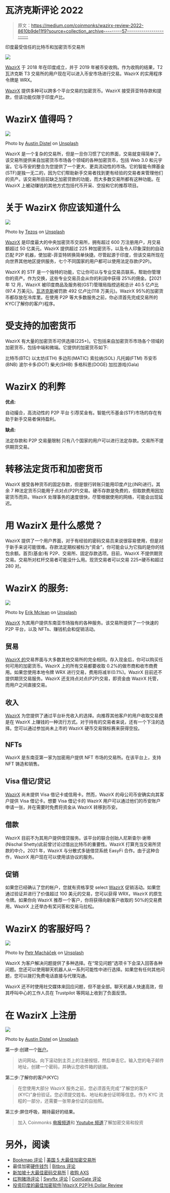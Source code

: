 # 瓦济克斯评论 2022

> 原文：<https://medium.com/coinmonks/wazirx-review-2022-8610b9de11f9?source=collection_archive---------57----------------------->

印度最受信任的比特币和加密货币交易所

![](img/070822e8006ee35c5f8d7daafbc694f6.png)

[WazirX](https://wazirx.com/invite/rxs6tr2c) 于 2018 年在印度成立，并于 2019 年被币安收购。作为收购的结果，T2 瓦济克斯 T3 交易所的用户现在可以进入币安市场进行交易。WazirX 的实用程序令牌是 WRX。

[WazirX](https://wazirx.com/invite/rxs6tr2c) 提供多种可以跨多个平台交易的加密货币。WazirX 接受菲亚特存款和提款，但该功能仅限于印度卢比。

# WazirX 值得吗？

![](img/24977d452f8e4be729fc32580f9c380d.png)

Photo by [Austin Distel](https://unsplash.com/@austindistel?utm_source=medium&utm_medium=referral) on [Unsplash](https://unsplash.com?utm_source=medium&utm_medium=referral)

WazirX 是一个复杂的交易所，但是一旦你习惯了它的界面，交易就变得简单了。该交易所提供来自加密货币市场各个领域的各种加密货币，包括 Web 3.0 和元宇宙。它与币安的整合为您提供了一个更大、更具流动性的市场。它的智能令牌基金(STF)是独一无二的，因为它们帮助新手交易者找到更有经验的交易者来管理他们的资产。该交易所目前缺乏加密贷款的功能，而大多数交易所都有这种功能。在 WazirX 上被动赚钱的其他方式包括代币开采、空投和它的推荐项目。

# 关于 WazirX 你应该知道什么

![](img/9b4db6ed3d8cf6790a6c8507862c0b9d.png)

Photo by [Tezos](https://unsplash.com/@tezos?utm_source=medium&utm_medium=referral) on [Unsplash](https://unsplash.com?utm_source=medium&utm_medium=referral)

[WazirX](https://wazirx.com/invite/rxs6tr2c) 是印度最大的中央加密货币交易所，拥有超过 600 万注册用户，月交易额超过 50 亿美元。WazirX 提供超过 225 种加密货币，以及令人印象深刻的自动匹配 P2P 机器，使加密-菲亚特转换简单快捷。尽管起源于印度，但该交易所现在向世界其他地区提供服务，七个不同国家的用户都可以使用法定存款(P2P)。

WazirX 的 STF 是一个独特的功能，它让你可以与专业交易员联系，帮助你管理你的资产。作为交换，这些专业交易员会从你的利润中获得 25%的佣金。【2021 年 12 月，WazirX 被印度商品及服务税(GST)管理局指控逃税总计 40.5 亿卢比(97.4 万美元)。[瓦济克斯](https://wazirx.com/invite/rxs6tr2c)被罚款 492 亿卢比(118 万美元)。WazirX 95%的加密货币都存放在冷库里。在使用 P2P 等大多数服务之前，你必须首先完成交易所的 KYC(了解你的客户)程序。

# 受支持的加密货币

WazirX 有大量的加密货币可供选择(225+)。它包括来自加密货币市场各个领域的加密货币，包括中端和微端。它提供的加密货币如下:

比特币(BTC)
以太坊(ETH)
多边形(MATIC)
索拉纳(SOL)
凡托姆(FTM)
币安币(BNB)
波尔卡多(DOT)
柴犬(SHIB)
多格科恩(DOGE)
加拉游戏(Gala)

# WazirX 的利弊

**优点:**

自动撮合，高流动性的 P2P 平台
引荐奖金有。智能代币基金(STF)市场的存在有助于新手交易者保持盈利。

**缺点:**

法定存款和 P2P 交易量限制
只有八个国家的用户可以进行法定存款。交易所不提供期货交易。

# 转移法定货币和加密货币

WazirX 接受各种货币的固定存款，但是银行转账只能用印度卢比(INR)进行。其余 7 种法定货币只能用于点对点(P2P)交易。硬币存款是免费的，但取款费用因加密货币而异。WazirX 处理事务的速度很快，尽管根据使用的网络，可能会出现延迟。

# 用 WazirX 是什么感觉？

WazirX 提供了一个用户界面，对于有经验的密码交易员来说很容易使用，但是对于新手来说可能很难。存款法定期权被标为“资金”，你可能会认为它指的是你的钱包余额。首页(基金)有 P2P、交易所、固定存款选项。目前，WazirX 不提供期货交易。交易所对杠杆交易者可能没什么用。现货交易者可以交易 225+硬币和超过 280 对。

# WazirX 的服务:

![](img/e50ac4771bb42b8845f9919824522d03.png)

Photo by [Erik Mclean](https://unsplash.com/@introspectivedsgn?utm_source=medium&utm_medium=referral) on [Unsplash](https://unsplash.com?utm_source=medium&utm_medium=referral)

[WazirX](https://wazirx.com/invite/rxs6tr2c) 为其用户提供东南亚市场独有的各种服务。该交易所提供了一个快速的 P2P 平台，以及 NFTs、赚钱机会和促销活动。

## 贸易

[WazirX 的](https://wazirx.com/invite/rxs6tr2c)交易界面与大多数其他交易所的完全相同。存入现金后，你可以购买任何可用的加密货币。WazirX 上的所有交易都要收取 0.2%的做市商和收市商费用。如果您使用本地令牌 WRX 进行交易，费用将减半(0.1%)。WazirX 目前还不提供期货交易服务。WazirX 还支持点对点(P2P)交易，即资金由 WazirX 托管，而用户之间直接交易。

## 收入

[WazirX](https://wazirx.com/invite/rxs6tr2c) 为您提供了通过平台补充收入的选择。向推荐其他客户的用户收取交易费是在 WazirX 上赚钱的一种流行方式。对于持有的交易者来说，还有一个下注的选择。您可以通过参加尚未上市的 WazirX 硬币交易锦标赛来获得空投。

## NFTs

WazirX 是东南亚第一家为加密用户提供 NFT 市场的交易所。在该平台上，支持 NFT 铸造和销售。

## Visa 借记/贷记

[WazirX](https://wazirx.com/invite/rxs6tr2c) 尚未提供 Visa 借记卡或信用卡。然而，WazirX 的母公司币安确实向其客户提供 Visa 借记卡。想要 Visa 借记卡的 WazirX 用户可以通过他们的币安账户申请一张，并在需要时免费将资金从 WazirX 转移到币安。

## 借款

WazirX 目前不为其用户提供借贷服务。该平台的联合创始人尼斯查尔·谢蒂(Nischal Shetty)此前曾讨论过借出比特币的重要性。WazirX 打算充当交易所贷款的中介。2021 年，WazirX 与分散式多链借贷系统 EasyFi 合作。由于这种合作，WazirX 用户现在可以使用该协议的服务。

## 促销

如果您已经确认了您的帐户，您就有资格享受 select [WazirX](https://wazirx.com/invite/rxs6tr2c) 促销活动。如果您通过验证并进行了价值超过 100 美元的交易，您可以获得 WRX，WazirX 的原生令牌。如果你向 WazirX 推荐一个客户，你将获得向新客户收取的 50%的交易费用。WazirX 上还举办有奖问答和交易马拉松。

# WazirX 的客服好吗？

![](img/713f65fd49aae9aef710cc8b8888df60.png)

Photo by [Petr Macháček](https://unsplash.com/@machec?utm_source=medium&utm_medium=referral) on [Unsplash](https://unsplash.com?utm_source=medium&utm_medium=referral)

WazirX 为客户解决问题提供了多种选择。在“常见问题”选项卡下会深入回答各种问题。您还可以使用聊天机器人从一系列可能性中进行选择。如果您有任何其他问题，您可以拨打免费电话直接与代理沟通。

WazirX 还不时使用社交媒体来回应问题，但不是全部。聊天机器人快速高效，但其呼叫中心的工作人员在 Trustpilot 等网站上收到了负面反馈。

# 在 WazirX 上注册

![](img/fa7ac1ddf666d9e594c5dd87bb1bc576.png)

Photo by [Austin Distel](https://unsplash.com/@austindistel?utm_source=medium&utm_medium=referral) on [Unsplash](https://unsplash.com?utm_source=medium&utm_medium=referral)

第一步:创建一个[账户](https://wazirx.com/invite/rxs6tr2c)。

> 访问网站。向下滚动到主页上的注册按钮，然后单击它。输入您的电子邮件地址，创建一个密码，并确认您收件箱的链接。

第二步:了解你的客户(KYC)

> 在您使用大部分 WazirX 服务之前，您必须首先完成“了解您的客户(KYC)”身份验证。您必须提交姓名、地址和身份证明等信息。作为 KYC 流程的一部分，还需要一张带身份证的自拍照。

第三步:屏住呼吸，期待最好的结果。

> 加入 Coinmonks [电报频道](https://t.me/coincodecap)和 [Youtube 频道](https://www.youtube.com/c/coinmonks/videos)了解加密交易和投资

# 另外，阅读

*   [Bookmap 评论](https://coincodecap.com/bookmap-review-2021-best-trading-software) | [美国 5 大最佳加密交易所](https://coincodecap.com/crypto-exchange-usa)
*   最佳加密[硬件钱包](/coinmonks/hardware-wallets-dfa1211730c6) | [Bitbns 评论](/coinmonks/bitbns-review-38256a07e161)
*   [新加坡十大最佳密码交易所](https://coincodecap.com/crypto-exchange-in-singapore) | [收购 AXS](https://coincodecap.com/buy-axs-token)
*   [红狗赌场评论](https://coincodecap.com/red-dog-casino-review) | [Swyftx 评论](https://coincodecap.com/swyftx-review) | [CoinGate 评论](https://coincodecap.com/coingate-review)
*   [投资印度的最佳加密软件](https://coincodecap.com/best-crypto-to-invest-in-india-in-2021)|[WazirX P2P](https://coincodecap.com/wazirx-p2p)|[Hi Dollar Review](https://coincodecap.com/hi-dollar-review)